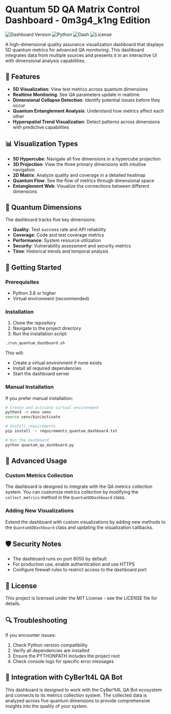 # Quantum 5D QA Matrix Control Dashboard - 0m3g4_k1ng Edition

![Dashboard Version](https://img.shields.io/badge/Version-1.0.0-purple)
![Python](https://img.shields.io/badge/Python-3.8+-blue)
![Dash](https://img.shields.io/badge/Dash-2.9.3-cyan)
![License](https://img.shields.io/badge/License-MIT-green)

A high-dimensional quality assurance visualization dashboard that displays 5D quantum metrics for advanced QA monitoring. This dashboard integrates data from multiple sources and presents it in an interactive UI with dimensional analysis capabilities.

## 🌌 Features

- **5D Visualization**: View test metrics across quantum dimensions
- **Realtime Monitoring**: See QA parameters update in realtime
- **Dimensional Collapse Detection**: Identify potential issues before they occur
- **Quantum Entanglement Analysis**: Understand how metrics affect each other
- **Hyperspatial Trend Visualization**: Detect patterns across dimensions with predictive capabilities

## 📊 Visualization Types

- **5D Hypercube**: Navigate all five dimensions in a hypercube projection
- **3D Projection**: View the three primary dimensions with intuitive navigation
- **2D Matrix**: Analyze quality and coverage in a detailed heatmap
- **Quantum Flow**: See the flow of metrics through dimensional space
- **Entanglement Web**: Visualize the connections between different dimensions

## 🧠 Quantum Dimensions

The dashboard tracks five key dimensions:

- **Quality**: Test success rate and API reliability
- **Coverage**: Code and test coverage metrics
- **Performance**: System resource utilization
- **Security**: Vulnerability assessment and security metrics
- **Time**: Historical trends and temporal analysis

## 🚀 Getting Started

### Prerequisites

- Python 3.8 or higher
- Virtual environment (recommended)

### Installation

1. Clone the repository
2. Navigate to the project directory
3. Run the installation script:

```bash
./run_quantum_dashboard.sh
```

This will:

- Create a virtual environment if none exists
- Install all required dependencies
- Start the dashboard server

### Manual Installation

If you prefer manual installation:

```bash
# Create and activate virtual environment
python3 -m venv venv
source venv/bin/activate

# Install requirements
pip install -r requirements_quantum_dashboard.txt

# Run the dashboard
python quantum_qa_dashboard.py
```

## 🔮 Advanced Usage

### Custom Metrics Collection

The dashboard is designed to integrate with the QA metrics collection system. You can customize metrics collection by modifying the `collect_metrics` method in the `Quantum5DDashboard` class.

### Adding New Visualizations

Extend the dashboard with custom visualizations by adding new methods to the `Quantum5DDashboard` class and updating the visualization callbacks.

## 🛡️ Security Notes

- The dashboard runs on port 8050 by default
- For production use, enable authentication and use HTTPS
- Configure firewall rules to restrict access to the dashboard port

## 📝 License

This project is licensed under the MIT License - see the LICENSE file for details.

## 🔍 Troubleshooting

If you encounter issues:

1. Check Python version compatibility
2. Verify all dependencies are installed
3. Ensure the PYTHONPATH includes the project root
4. Check console logs for specific error messages

## 🧪 Integration with CyBer1t4L QA Bot

This dashboard is designed to work with the CyBer1t4L QA Bot ecosystem and connects to its metrics collection system. The collected data is analyzed across five quantum dimensions to provide comprehensive insights into the quality of your system.
